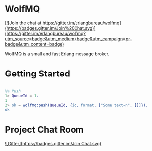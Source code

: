 WolfMQ 
============

[![Join the chat at https://gitter.im/erlangbureau/wolfmq](https://badges.gitter.im/Join%20Chat.svg)](https://gitter.im/erlangbureau/wolfmq?utm_source=badge&utm_medium=badge&utm_campaign=pr-badge&utm_content=badge)

WolfMQ is a small and fast Erlang message broker.

Getting Started
===============

```erl

%% Push
1> QueueId = 1.
1
2> ok = wolfmq:push(QueueId, {io, format, ["Some text~n", []]}).
ok

```

Project Chat Room
=================
[![Gitter](https://badges.gitter.im/Join Chat.svg)](https://gitter.im/erlangbureau/wolfmq?utm_source=badge&utm_medium=badge&utm_campaign=pr-badge&utm_content=badge)

